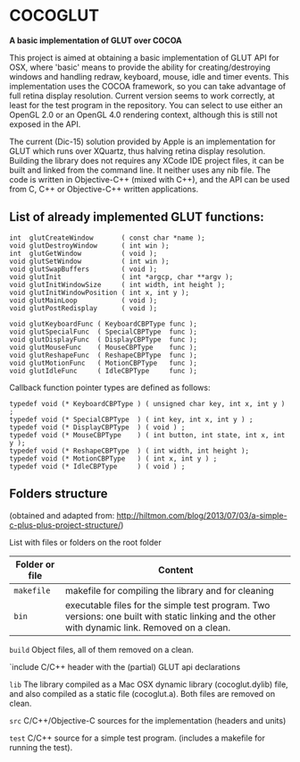 # COCOGLUT
**A basic implementation of GLUT over COCOA**

This project is aimed at obtaining a basic implementation of GLUT API for OSX, where 'basic' means to provide the ability for creating/destroying windows and handling redraw, keyboard, mouse, idle and timer events. This implementation uses the COCOA framework, so you can take advantage of full retina display resolution. Current version seems to work correctly, at least for the test program in the repository. You can select to use either an OpenGL 2.0 or an OpenGL 4.0 rendering context, although this is still not exposed in the API.

The current (Dic-15) solution provided by Apple is an implementation for GLUT which runs over XQuartz, thus halving retina display resolution. Building the library does not requires any XCode IDE project files, it can be built and linked from the command line. It neither uses any nib file. The code is written in Objective-C++ (mixed with C++), and the API can be used from C, C++ or Objective-C++ written applications.

## List of already implemented GLUT functions:


    int  glutCreateWindow       ( const char *name );
    void glutDestroyWindow      ( int win );
    int  glutGetWindow          ( void );
    void glutSetWindow          ( int win );
    void glutSwapBuffers        ( void );
    void glutInit               ( int *argcp, char **argv );
    void glutInitWindowSize     ( int width, int height );
    void glutInitWindowPosition ( int x, int y );
    void glutMainLoop           ( void );
    void glutPostRedisplay      ( void );

    void glutKeyboardFunc ( KeyboardCBPType func );
    void glutSpecialFunc  ( SpecialCBPType  func );
    void glutDisplayFunc  ( DisplayCBPType  func );
    void glutMouseFunc    ( MouseCBPType    func );
    void glutReshapeFunc  ( ReshapeCBPType  func );
    void glutMotionFunc   ( MotionCBPType   func );
    void glutIdleFunc     ( IdleCBPType     func );

Callback function pointer types are defined as follows:

    typedef void (* KeyboardCBPType ) ( unsigned char key, int x, int y ) ;
    typedef void (* SpecialCBPType  ) ( int key, int x, int y ) ;
    typedef void (* DisplayCBPType  ) ( void ) ;
    typedef void (* MouseCBPType    ) ( int button, int state, int x, int y );
    typedef void (* ReshapeCBPType  ) ( int width, int height );
    typedef void (* MotionCBPType   ) ( int x, int y ) ;
    typedef void (* IdleCBPType     ) ( void ) ;

## Folders structure

(obtained and adapted from: http://hiltmon.com/blog/2013/07/03/a-simple-c-plus-plus-project-structure/)

List with files or folders on the root folder

Folder or file | Content
-------------- | -------
`makefile` | makefile for compiling the library and for cleaning
`bin` | executable files for the simple test program. Two versions: one built with static linking and the other with dynamic link. Removed on a clean.

`build`
Object files, all of them removed on a clean.

`include
C/C++ header with the (partial) GLUT api declarations

`lib`
The library compiled as a Mac OSX dynamic library (cocoglut.dylib) file, and also compiled as a static file (cocoglut.a). Both files are removed on clean.

`src`
C/C++/Objective-C sources for the implementation (headers and units)

`test`
C/C++ source for a simple test program. (includes a makefile for running the test).
